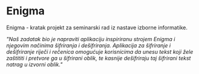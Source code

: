 # Enigma
<p>Enigma - kratak projekt za seminarski rad iz nastave izborne informatike.</p>
<i>"Naš zadatak bio je napraviti aplikaciju inspiriranu strojem Enigma i njegovim načinima šifriranja i dešifriranja. Aplikacija za šifriranje i dešifriranje riječi i rečenica omogućuje korisnicima da unesu tekst koji žele zaštititi i pretvore ga u šifrirani oblik, te kasnije dešifriraju taj šifrirani tekst natrag u izvorni oblik."</i>
